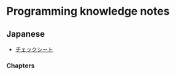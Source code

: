# Programming knowledge notes

## Japanese

- [チェックシート](/note/programming/checksheet.ja.md)

### Chapters

